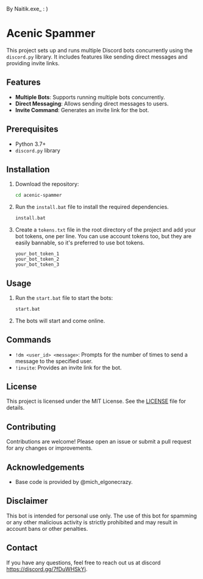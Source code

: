 By Naitik.exe_ : )


# Acenic Spammer

This project sets up and runs multiple Discord bots concurrently using the `discord.py` library. It includes features like sending direct messages and providing invite links.

## Features

- **Multiple Bots**: Supports running multiple bots concurrently.
- **Direct Messaging**: Allows sending direct messages to users.
- **Invite Command**: Generates an invite link for the bot.

## Prerequisites

- Python 3.7+
- `discord.py` library

## Installation

1. Download the repository:

    ```bash
    cd acenic-spammer
    ```

2. Run the `install.bat` file to install the required dependencies.

    ```bash
    install.bat
    ```

3. Create a `tokens.txt` file in the root directory of the project and add your bot tokens, one per line. You can use account tokens too, but they are easily bannable, so it's preferred to use bot tokens.

    ```
    your_bot_token_1
    your_bot_token_2
    your_bot_token_3
    ```

## Usage

1. Run the `start.bat` file to start the bots:

    ```bash
    start.bat
    ```

2. The bots will start and come online.

## Commands

- `!dm <user_id> <message>`: Prompts for the number of times to send a message to the specified user.
- `!invite`: Provides an invite link for the bot.

## License

This project is licensed under the MIT License. See the [LICENSE](LICENSE) file for details.

## Contributing

Contributions are welcome! Please open an issue or submit a pull request for any changes or improvements.

## Acknowledgements

- Base code is provided by @mich_elgonecrazy.

## Disclaimer

This bot is intended for personal use only. The use of this bot for spamming or any other malicious activity is strictly prohibited and may result in account bans or other penalties.

## Contact

If you have any questions, feel free to reach out us at discord https://discord.gg/7fDuWHSkYj.

